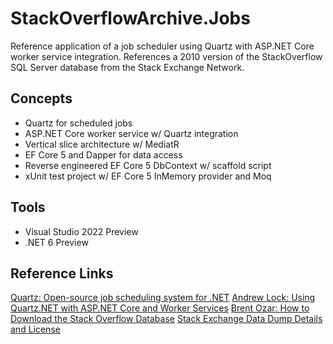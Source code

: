 # StackOverflowArchive.Jobs
Reference application of a job scheduler using Quartz with ASP.NET Core worker service integration. References a 2010 version of the StackOverflow SQL Server database from the Stack Exchange Network.

## Concepts
* Quartz for scheduled jobs
* ASP.NET Core worker service w/ Quartz integration
* Vertical slice architecture w/ MediatR
* EF Core 5 and Dapper for data access
* Reverse engineered EF Core 5 DbContext w/ scaffold script
* xUnit test project w/ EF Core 5 InMemory provider and Moq

## Tools
* Visual Studio 2022 Preview
* .NET 6 Preview

## Reference Links
[Quartz: Open-source job scheduling system for .NET](https://www.quartz-scheduler.net/)
[Andrew Lock: Using Quartz.NET with ASP.NET Core and Worker Services](https://andrewlock.net/using-quartz-net-with-asp-net-core-and-worker-services/)
[Brent Ozar: How to Download the Stack Overflow Database](https://www.brentozar.com/archive/2015/10/how-to-download-the-stack-overflow-database-via-bittorrent/)
[Stack Exchange Data Dump Details and License](https://archive.org/details/stackexchange)